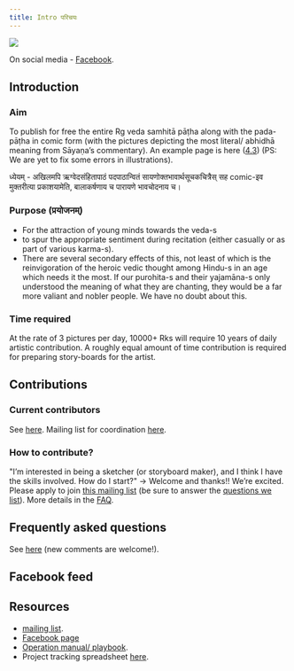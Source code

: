 ```yaml
---
title: Intro परिचयः
---
```


![](http://i.imgur.com/o7YQQUX.png)

On social media - [Facebook](https://www.facebook.com/chitraveda).

  

## Introduction

### Aim

To publish for free the entire Rg veda samhitā pāṭha along with the pada-pāṭha in comic form (with the pictures depicting the most literal/ abhidhā meaning from Sāyaṇa’s commentary). An example page is here ([4.3](https://docs.google.com/document/d/1kVBnotQyRnozAEmbRGG1Te3jeskORfC3icbA0Iz49Tw/pub)) (PS: We are yet to fix some errors in illustrations).   
  

ध्येयम् \- अखिलमपि ऋग्वेदसंहितापाठं पदपाठान्वितं सायणोक्तभावार्थसूचकचित्रैस् सह comic-इव मुक्तरीत्या प्रकाशयामेति, बालाकर्षणाय च पारायणे भावचोदनाय च।   

### Purpose (प्रयोजनम्)

- For the attraction of young minds towards the veda-s
- to spur the appropriate sentiment during recitation (either casually or as part of various karma-s).
- There are several secondary effects of this, not least of which is the reinvigoration of the heroic vedic thought among Hindu-s in an age which needs it the most. If our purohita-s and their yajamāna-s only understood the meaning of what they are chanting, they would be a far more valiant and nobler people. We have no doubt about this.

### Time required

At the rate of 3 pictures per day, 10000+ Rks will require 10 years of daily artistic contribution. A roughly equal amount of time contribution is required for preparing story-boards for the artist.

  

## Contributions

### Current contributors

See [here](https://docs.google.com/spreadsheets/d/10yfI7hntiJ1NudQbFBFtQYGntiMdsjbu_9r6MYoCnCw/edit#gid=1304448051). Mailing list for coordination [here](https://groups.google.com/forum/#!forum/chitraveda-kk).

  

### How to contribute?

"I’m interested in being a sketcher (or storyboard maker), and I think I have the skills involved. How do I start?" -> Welcome and thanks!! We’re excited. Please apply to join [this mailing list](https://groups.google.com/forum/#!forum/chitraveda-kk) (be sure to answer the [questions we list](https://docs.google.com/forms/d/1mRPOWOHbGkrUYxSXbxXArGJ5eL3f-lS2wnwrTEUoGsU/viewform?c=0&w=1)). More details in the [FAQ](https://docs.google.com/document/d/1z36PFiclgS9jHoAXh_7-Ok-a6x4NSxYSwp8CAHJy_hs/edit).

## Frequently asked questions

See [here](https://docs.google.com/document/d/1z36PFiclgS9jHoAXh_7-Ok-a6x4NSxYSwp8CAHJy_hs/edit?usp=sharing) (new comments are welcome!).

## Facebook feed
<div id="fb-root"></div>
<script>(function(d, s, id) {
  var js, fjs = d.getElementsByTagName(s)[0];
  if (d.getElementById(id)) return;
  js = d.createElement(s); js.id = id;
  js.src = 'https://connect.facebook.net/en_US/sdk.js#xfbml=1&version=v3.2';
  fjs.parentNode.insertBefore(js, fjs);
}(document, 'script', 'facebook-jssdk'));</script>

## Resources

- [](https://groups.google.com/forum/#!groupsettings/chitraveda-kk/)[mailing list](https://groups.google.com/forum/#!groupsettings/chitraveda-kk/).
- [Facebook page](https://www.facebook.com/chitraveda)
- [Operation manual/ playbook](https://docs.google.com/document/d/1i-N7SWcawTuDSpYXIQ56NfVQ0HZbUQc2gQnjtqtRGY0/edit#).
- Project tracking spreadsheet [here](https://docs.google.com/spreadsheets/d/10yfI7hntiJ1NudQbFBFtQYGntiMdsjbu_9r6MYoCnCw/edit#gid=1230028402).